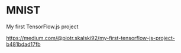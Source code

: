 # MNIST

My first TensorFlow.js project

https://medium.com/@piotr.skalski92/my-first-tensorflow-js-project-b481bdad17fb
